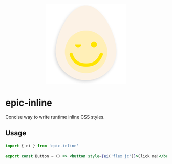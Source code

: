 <p align="center">
  <img src="https://github.com/tobua/epic-inline/raw/main/logo.png" alt="epic-inline" width="50%">
</p>

# epic-inline

Concise way to write runtime inline CSS styles.

## Usage

```jsx
import { ei } from 'epic-inline'

export const Button = () => <button style={ei('flex jc')}>Click me!</button>
```
